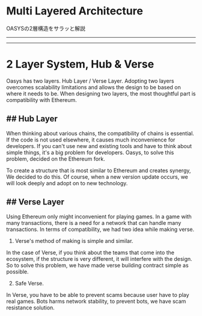 # Multi Layered Architecture

OASYSの2層構造をサラッと解説

---
---

# 2 Layer System, Hub & Verse

Oasys has two layers. Hub Layer / Verse Layer. 
Adopting two layers overcomes scalability limitations and allows the design to be based on where it needs to be. 
When designing two layers, the most thoughtful part is compatibility with Ethereum. 

## ## Hub Layer

When thinking about various chains, the compatibility of chains is essential. If the code is not used elsewhere, it causes much inconvenience for developers. 
If you can't use new and existing tools and have to think about simple things, it's a big problem for developers. 
Oasys, to solve this problem, decided on the Ethereum fork. 

To create a structure that is most similar to Ethereum and creates synergy, We decided to do this. Of course, when a new version update occurs, we will look deeply and adopt on to new technology. 

## ## Verse Layer

Using Ethereum only might inconvenient for playing games. In a game with many transactions, there is a need for a network that can handle many transactions. 
In terms of compatibility, we had two idea while making verse. 

1. Verse's method of making is simple and similar. 

In the case of Verse, if you think about the teams that come into the ecosystem, if the structure is very different, it will interfere with the design. So to solve this problem, we have made verse building contract simple as possible.

2. Safe Verse. 

In Verse, you have to be able to prevent scams because user have to play real games. Bots harms network stability, to prevent bots, we have scam resistance solution.
